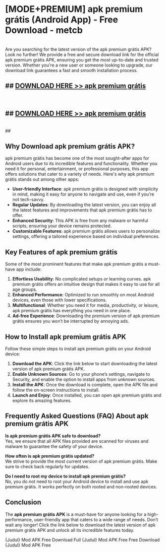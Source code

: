 # [MODE+PREMIUM] apk premium grátis (Android App) - Free Download - metcb <br>
<br>
Are you searching for the latest version of the apk premium grátis APK? Look no further! We provide a free and secure download link for the official apk premium grátis APK, ensuring you get the most up-to-date and trusted version. Whether you're a new user or someone looking to upgrade, our download link guarantees a fast and smooth installation process.


## ##  [DOWNLOAD HERE >> apk premium grátis](http://freeplayer.one?title=apk_premium_grátis&ref=A)
  <br>

##  ## [DOWNLOAD HERE >> apk premium grátis](http://freeplayer.one?title=apk_premium_grátis&ref=A)
  <br>
  ##



## Why Download apk premium grátis APK?

apk premium grátis has become one of the most sought-after apps for Android users due to its incredible features and functionality. Whether you need it for personal, entertainment, or professional purposes, this app offers solutions that cater to a variety of needs. Here's why apk premium grátis stands out among other apps:

- **User-friendly Interface**: apk premium grátis is designed with simplicity in mind, making it easy for anyone to navigate and use, even if you’re not tech-savvy.
- **Regular Updates**: By downloading the latest version, you can enjoy all the latest features and improvements that apk premium grátis has to offer.
- **Enhanced Security**: This APK is free from any malware or harmful scripts, ensuring your device remains protected.
- **Customizable Features**: apk premium grátis allows users to personalize settings, offering a tailored experience based on individual preferences.

## Key Features of apk premium grátis

Some of the most prominent features that make apk premium grátis a must-have app include:

1. **Effortless Usability**: No complicated setups or learning curves. apk premium grátis offers an intuitive design that makes it easy to use for all age groups.
2. **Enhanced Performance**: Optimized to run smoothly on most Android devices, even those with lower specifications.
3. **Multifunctional**: Whether you need it for media, productivity, or leisure, apk premium grátis has everything you need in one place.
4. **Ad-free Experience**: Downloading the premium version of apk premium grátis ensures you won’t be interrupted by annoying ads.

## How to Install apk premium grátis APK

Follow these simple steps to install apk premium grátis on your Android device:

1. **Download the APK**: Click the link below to start downloading the latest version of apk premium grátis APK.
2. **Enable Unknown Sources**: Go to your phone’s settings, navigate to Security, and enable the option to install apps from unknown sources.
3. **Install the APK**: Once the download is complete, open the APK file and follow the on-screen instructions to install.
4. **Launch and Enjoy**: Once installed, you can open apk premium grátis and explore its amazing features.

## Frequently Asked Questions (FAQ) About apk premium grátis APK

**Is apk premium grátis APK safe to download?**  
Yes, we ensure that all APK files provided are scanned for viruses and malware to guarantee the safety of your device.

**How often is apk premium grátis updated?**  
We strive to provide the most current version of apk premium grátis. Make sure to check back regularly for updates.

**Do I need to root my device to install apk premium grátis?**  
No, you do not need to root your Android device to install and use apk premium grátis. It works perfectly on both rooted and non-rooted devices.

## Conclusion

The **apk premium grátis APK** is a must-have for anyone looking for a high-performance, user-friendly app that caters to a wide range of needs. Don’t wait any longer! Click the link below to download the latest version of apk premium grátis APK and unlock all its incredible features today.

{Judul} Mod APK Free
Download Full {Judul} Mod APK Free
Free Download {Judul} Mod APK Free

